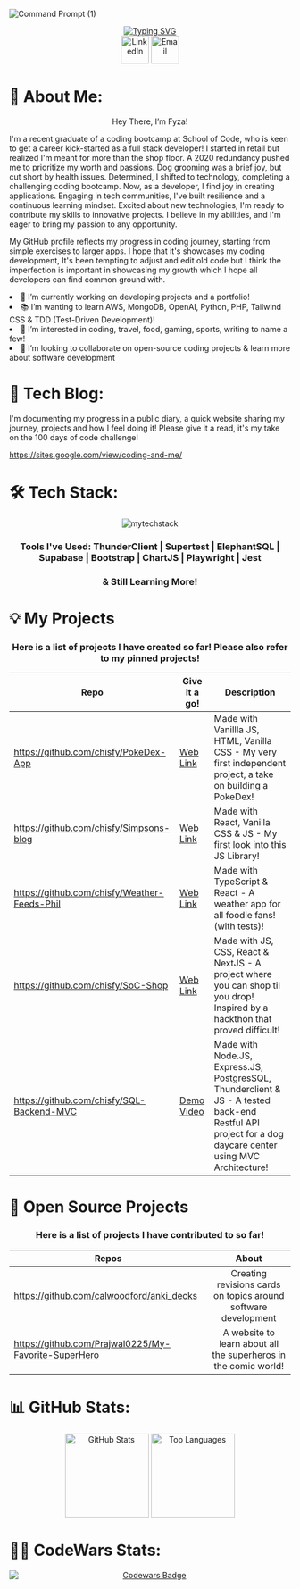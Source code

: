 

![Command Prompt (1)](https://github.com/chisfy/chisfy/assets/137444313/e533b002-eb8c-45ee-b8f9-7c9e169f6c0e)


<div align="center">
 <a href="https://git.io/typing-svg"><img src="https://readme-typing-svg.demolab.com?font=Poppins&weight=500&size=40&pause=1000&color=000000&center=true&vCenter=true&random=false&width=1500&height=100&lines=Welcome+to+my+GitHub+Page!;Please+have+a+read+%26+a+look+through+my+projects!" alt="Typing SVG" /></a>
</div>

<div align="center">
    <a href="https://www.linkedin.com/in/fyza-chishty/" target="_blank"><img src="https://www.svgrepo.com/show/494278/linkedin-round.svg" height="50" alt="LinkedIn"></a>
    <a href="mailto:fyzac96@gmail.com">
      <img src="https://www.svgrepo.com/show/488920/email.svg" height="50" alt="Email">
    </a>
</div>

# 👋 About Me:

<p align="center">Hey There, I’m Fyza!</p>
  
I'm a recent graduate of a coding bootcamp at School of Code, who is keen to get a career kick-started as a full stack developer! I started in retail but realized I'm meant for more than the shop floor. A 2020 redundancy pushed me to prioritize my worth and passions. Dog grooming was a brief joy, but cut short by health issues. Determined, I shifted to technology, completing a challenging coding bootcamp. Now, as a developer, I find joy in creating applications. Engaging in tech communities, I've built resilience and a continuous learning mindset. Excited about new technologies, I'm ready to contribute my skills to innovative projects. I believe in my abilities, and I'm eager to bring my passion to any opportunity.

My GitHub profile reflects my progress in coding journey, starting from simple exercises to larger apps. I hope that it's showcases my coding development, It's been tempting to adjust and edit old code but I think the imperfection is important in showcasing my growth which I hope all developers can find common ground with.

<li>🌱 I’m currently working on developing projects and a portfolio!</li>
<li>📚 I’m wanting to learn AWS, MongoDB, OpenAI, Python, PHP, Tailwind CSS & TDD (Test-Driven Development)!</li>
<li>👀 I’m interested in coding, travel, food, gaming, sports, writing to name a few!</li> 
<li>💞️ I’m looking to collaborate on open-source coding projects & learn more about software development</li>
  
# 📝 Tech Blog:

I'm documenting my progress in a public diary, a quick website sharing my journey, projects and how I feel doing it! Please give it a read, it's my take on the 100 days of code challenge!

https://sites.google.com/view/coding-and-me/

# 🛠 Tech Stack:

<div align="center">
 <img src="https://github.com/chisfy/chisfy/assets/137444313/55a9f8be-146a-455e-8b1d-4c54b7bd5d95" alt="mytechstack"/>
  <h3> Tools I've Used: ThunderClient | Supertest | ElephantSQL | Supabase | Bootstrap | ChartJS | Playwright | Jest </h3>
  <h3>& Still Learning More!</h3>
</div>

# 💡 My Projects

<div align="center">
<h3>Here is a list of projects I have created so far! Please also refer to my pinned projects! </h3>

| Repo | Give it a go! | Description | 
| --- | --- |--- |
| https://github.com/chisfy/PokeDex-App | <a href="https://stupendous-mousse-0d11ce.netlify.app/">Web Link</a> | Made with Vanillla JS, HTML, Vanilla CSS - My very first independent project, a take on building a PokeDex! |
| https://github.com/chisfy/Simpsons-blog | <a href="https://65aec97fddd90e443f7a95fc--bright-crisp-639cd3.netlify.app/">Web Link</a> | Made with React, Vanilla CSS & JS - My first look into this JS Library! |
| https://github.com/chisfy/Weather-Feeds-Phil | <a href="https://weather-feeds-phil.vercel.app/">Web Link</a> | Made with TypeScript & React - A weather app for all foodie fans! (with tests)!|
| https://github.com/chisfy/SoC-Shop | <a href="https://soc-shop.vercel.app/">Web Link</a> | Made with JS, CSS, React & NextJS - A project where you can shop til you drop! Inspired by a hackthon that proved difficult! |
| https://github.com/chisfy/SQL-Backend-MVC | <a href="">Demo Video</a> | Made with Node.JS, Express.JS, PostgresSQL, Thunderclient & JS - A tested back-end Restful API project for a dog daycare center using MVC Architecture!
</div>

# 📂 Open Source Projects

<div align="center">
<h3>Here is a list of projects I have contributed to so far!</h3>

| Repos        | About          |
| ------------- |:-------------:|
| https://github.com/calwoodford/anki_decks | Creating revisions cards on topics around software development |
| https://github.com/Prajwal0225/My-Favorite-SuperHero | A website to learn about all the superheros in the comic world!  |

</div>


# 📊 GitHub Stats:

<div align="center">
  <img src="https://github-readme-stats.vercel.app/api?username=chisfy&show_icons=true&theme=transparent" alt="GitHub Stats" height="150" alt="stats graph"/>
  <img src="https://github-readme-stats.vercel.app/api/top-langs/?username=chisfy&theme=transparent&hide_border=false&include_all_commits=true&count_private=true&layout=compact" height="150" alt="Top Languages"/>
</div>
  
# 👩‍💻 CodeWars Stats:

<div align="center">
  <a href="https://www.codewars.com/users/chisfy">
    <img src="https://www.codewars.com/users/chisfy/badges/large" alt="Codewars Badge" style="display: block; margin: 0 auto;">
  </a>
</div>


<!---
chisfy/chisfy is a ✨ special ✨ repository because its `README.md` (this file) appears on your GitHub profile.
You can click the Preview link to take a look at your changes.
--->
